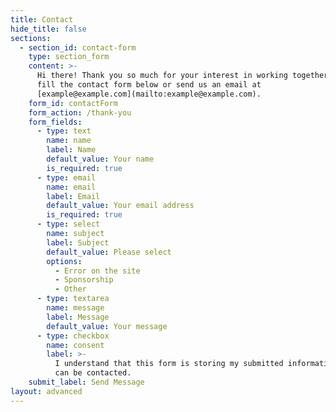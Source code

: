 ```yaml
---
title: Contact
hide_title: false
sections:
  - section_id: contact-form
    type: section_form
    content: >-
      Hi there! Thank you so much for your interest in working together. Please
      fill the contact form below or send us an email at
      [example@example.com](mailto:example@example.com).
    form_id: contactForm
    form_action: /thank-you
    form_fields:
      - type: text
        name: name
        label: Name
        default_value: Your name
        is_required: true
      - type: email
        name: email
        label: Email
        default_value: Your email address
        is_required: true
      - type: select
        name: subject
        label: Subject
        default_value: Please select
        options:
          - Error on the site
          - Sponsorship
          - Other
      - type: textarea
        name: message
        label: Message
        default_value: Your message
      - type: checkbox
        name: consent
        label: >-
          I understand that this form is storing my submitted information so I
          can be contacted.
    submit_label: Send Message
layout: advanced
---
```

